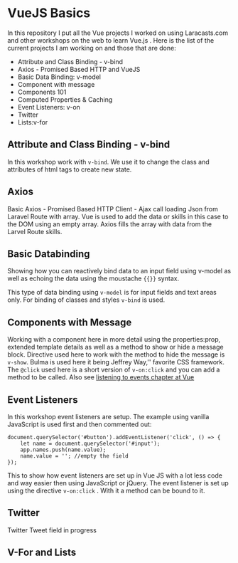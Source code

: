 # VueJS Basics

In this repository I put all the Vue projects I worked on using Laracasts.com and other workshops on the web to learn Vue.js .  Here is the list of the current projects I am working on and those that are done:

- Attribute and Class Binding - v-bind
- Axios - Promised Based HTTP and VueJS
- Basic Data Binding: v-model
- Component with message
- Components 101
- Computed Properties & Caching
- Event Listeners: v-on
- Twitter
- Lists:v-for

## Attribute and Class Binding - v-bind
In this workshop work with ```v-bind```. We use it to change the class and attributes of html tags to create new state.

## Axios
Basic Axios - Promised Based HTTP Client - Ajax call loading Json from Laravel Route with array. Vue is used to add the data or skills in this case to the DOM using an empty array. Axios fills the array with data from the Larvel Route skills.

## Basic Databinding
Showing how you can reactively bind data to an input field using v-model as well as echoing the data using the moustache ```{{}}``` syntax.

This type of data binding using ```v-model``` is for input fields and text areas only. For binding of classes and styles ```v-bind``` is used.

## Components with Message
Working with a component here in more detail using the properties:prop, extended template details as well as a method to show or hide a message block. Directive used here to work with the method to hide the message is ```v-show```. Bulma is used here it being Jeffrey Way,'' favorite CSS framework.
The `@click` used here is  a short version of `v-on:click` and you can add a method to be called. Also see [listening to events chapter at Vue](https://vuejs.org/v2/guide/events.html#Listening-to-Events)

## Event Listeners
In this workshop event listeners are setup. The example using vanilla JavaScript is used first and then commented out:
```
document.querySelector('#button').addEventListener('click', () => {
	let name = document.querySelector('#input');
	app.names.push(name.value);
	name.value = ''; //empty the field
});
```
This to show how event listeners are set up in Vue JS with a lot less code and way easier then using JavaScript or jQuery. The event listener is set up using the directive ```v-on:click``` . With it a method can be bound to it.

## Twitter

Twitter Tweet field in progress

## V-For and Lists
